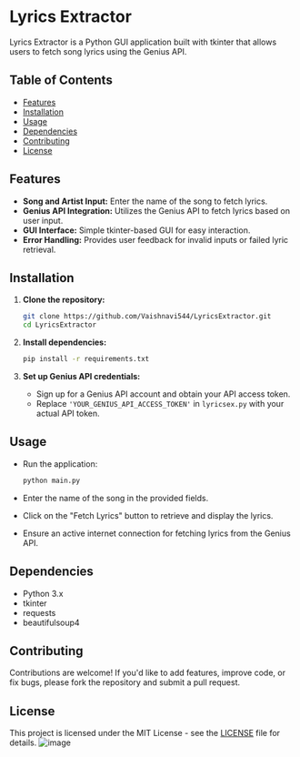 
# Lyrics Extractor

Lyrics Extractor is a Python GUI application built with tkinter that allows users to fetch song lyrics using the Genius API.

## Table of Contents

- [Features](#features)
- [Installation](#installation)
- [Usage](#usage)
- [Dependencies](#dependencies)
- [Contributing](#contributing)
- [License](#license)

## Features

- **Song and Artist Input:** Enter the name of the song to fetch lyrics.
- **Genius API Integration:** Utilizes the Genius API to fetch lyrics based on user input.
- **GUI Interface:** Simple tkinter-based GUI for easy interaction.
- **Error Handling:** Provides user feedback for invalid inputs or failed lyric retrieval.

## Installation

1. **Clone the repository:**

   ```bash
   git clone https://github.com/Vaishnavi544/LyricsExtractor.git
   cd LyricsExtractor
   ```

2. **Install dependencies:**

   ```bash
   pip install -r requirements.txt
   ```

3. **Set up Genius API credentials:**

   - Sign up for a Genius API account and obtain your API access token.
   - Replace `'YOUR_GENIUS_API_ACCESS_TOKEN'` in `lyricsex.py` with your actual API token.

## Usage

- Run the application:

  ```bash
  python main.py
  ```

- Enter the name of the song  in the provided fields.
- Click on the "Fetch Lyrics" button to retrieve and display the lyrics.
- Ensure an active internet connection for fetching lyrics from the Genius API.

## Dependencies

- Python 3.x
- tkinter
- requests
- beautifulsoup4

## Contributing

Contributions are welcome! If you'd like to add features, improve code, or fix bugs, please fork the repository and submit a pull request.

## License

This project is licensed under the MIT License - see the [LICENSE](LICENSE) file for details.
![image](https://github.com/Vaishnavi544/LyricsExtractor/assets/142041825/00946500-f9a8-40b7-aedd-a736a3fe88aa)


